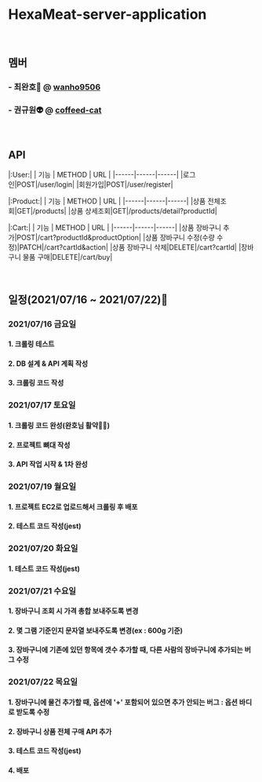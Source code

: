 # HexaMeat-server-application

</br>

## 멤버

### - 최완호🤖 @ [wanho9506](https://github.com/wanho9506)

### - 권규원👽 @ [coffeed-cat](https://github.com/coffeed-cat)

</br>

## API
|:User:|
| 기능 | METHOD | URL |
|------|------|------|
|로그인|POST|/user/login|
|회원가입|POST|/user/register|

|:Product:|
| 기능 | METHOD | URL |
|------|------|------|
|상품 전체조회|GET|/products|
|상품 상세조회|GET|/products/detail?productId|

|:Cart:|
| 기능 | METHOD | URL |
|------|------|------|
|상품 장바구니 추가|POST|/cart?productId&productOption|
|상품 장바구니 수정(수량 수정)|PATCH|/cart?cartId&action|
|상품 장바구니 삭제|DELETE|/cart?cartId|
|장바구니 물품 구매|DELETE|/cart/buy|


</br>

## 일정(2021/07/16 ~ 2021/07/22)📆

### 2021/07/16 금요일

#### 1. 크롤링 테스트

#### 2. DB 설계 & API 계획 작성

#### 3. 크롤링 코드 작성

### 2021/07/17 토요일

#### 1. 크롤링 코드 완성(완호님 활약🦾😸)

#### 2. 프로젝트 뼈대 작성

#### 3. API 작업 시작 & 1차 완성

### 2021/07/19 월요일

#### 1. 프로젝트 EC2로 업로드해서 크롤링 후 배포

#### 2. 테스트 코드 작성(jest)

### 2021/07/20 화요일

#### 1. 테스트 코드 작성(jest)

### 2021/07/21 수요일

#### 1. 장바구니 조회 시 가격 총합 보내주도록 변경

#### 2. 몇 그램 기준인지 문자열 보내주도록 변경(ex : 600g 기준)

#### 3. 장바구니에 기존에 있던 항목에 갯수 추가할 때, 다른 사람의 장바구니에 추가되는 버그 수정

### 2021/07/22 목요일

#### 1. 장바구니에 물건 추가할 때, 옵션에 '+' 포함되어 있으면 추가 안되는 버그 : 옵션 바디로 받도록 수정

#### 2. 장바구니 상품 전체 구매 API 추가

#### 3. 테스트 코드 작성(jest)

#### 4. 배포

